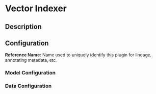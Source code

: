 
# Vector Indexer

## Description

## Configuration
**Reference Name**: Name used to uniquely identify this plugin for lineage, annotating metadata, etc.

### Model Configuration

### Data Configuration
